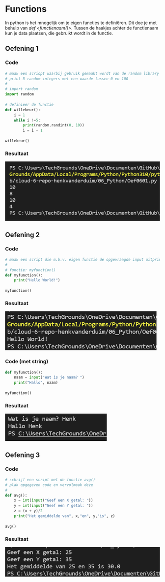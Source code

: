 # Functions
In python is het mnogelijk om je eigen functies te definiëren. Dit doe je met behulp van *def <functienaam()>*. Tussen de haakjes achter de functienaam kun je data plaatsen, die gebruikt wordt in de functie.  
## Oefening 1
### Code
```python
# maak een scriopt waarbij gebruik gemaakt wordt van de random library
# print 5 random integers met een waarde tussen 0 en 100
#
# import random
import random

# definieer de functie
def willekeur():
    i = 1 
    while i !=5:
        print(random.randint(0, 10))
        i = i + 1

willekeur()
```
### Resultaat
![result](../00_includes/Oef0601.png)
## Oefening 2
### Code
```python
# maak een script die m.b.v. eigen functie de opgevraagde input uitprint
#
# functie: myfunction()
def myfunction():
    print("Hello World!")

myfunction()
```
### Resultaat
![result](../00_includes/Oef0602.png)

### Code (met string)
```python
def myfunction():
    naam = input("Wat is je naam? ")
    print("Hallo", naam)

myfunction()
```
### Resultaat
![result](../00_includes/Oef0602b.png)

## Oefening 3
### Code
```python
# schrijf een script met de functie avg()
# plak opgegeven code en vervolmaak deze
#
def avg():
    x = int(input("Geef een X getal: "))
    y = int(input("Geef een Y getal: "))
    z = (x + y)/2
    print("Het gemiddelde van", x,"en", y,"is", z)

avg()
```
### Resultaat
![result](../00_includes/Oef0603.png)